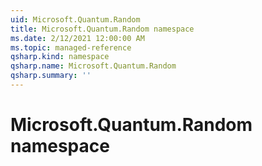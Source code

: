 ```yaml
---
uid: Microsoft.Quantum.Random
title: Microsoft.Quantum.Random namespace
ms.date: 2/12/2021 12:00:00 AM
ms.topic: managed-reference
qsharp.kind: namespace
qsharp.name: Microsoft.Quantum.Random
qsharp.summary: ''
---
```


# Microsoft.Quantum.Random namespace



